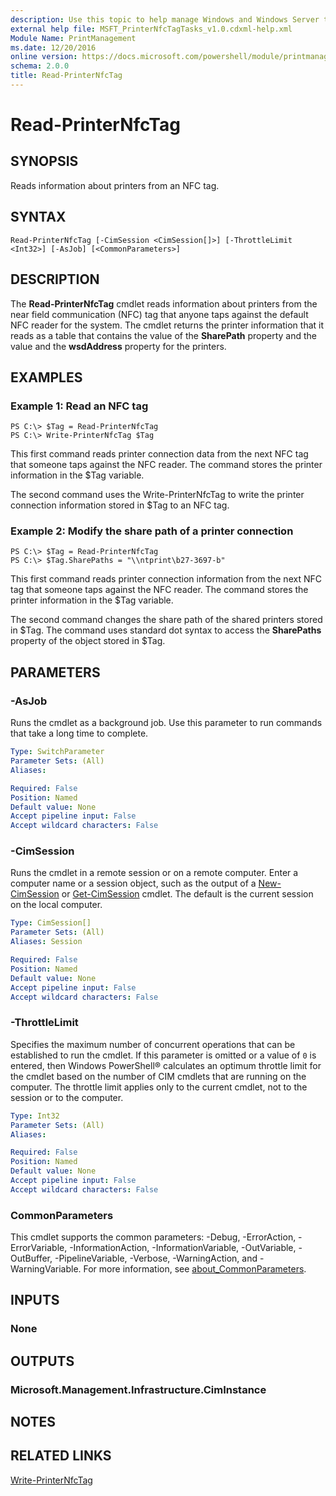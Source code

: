 ```yaml
---
description: Use this topic to help manage Windows and Windows Server technologies with Windows PowerShell.
external help file: MSFT_PrinterNfcTagTasks_v1.0.cdxml-help.xml
Module Name: PrintManagement
ms.date: 12/20/2016
online version: https://docs.microsoft.com/powershell/module/printmanagement/read-printernfctag?view=windowsserver2022-ps&wt.mc_id=ps-gethelp
schema: 2.0.0
title: Read-PrinterNfcTag
---
```


# Read-PrinterNfcTag

## SYNOPSIS
Reads information about printers from an NFC tag.

## SYNTAX

```
Read-PrinterNfcTag [-CimSession <CimSession[]>] [-ThrottleLimit <Int32>] [-AsJob] [<CommonParameters>]
```

## DESCRIPTION
The **Read-PrinterNfcTag** cmdlet reads information about printers from the near field communication (NFC) tag that anyone taps against the default NFC reader for the system.
The cmdlet returns the printer information that it reads as a table that contains the value of the **SharePath** property and the value and the **wsdAddress** property for the printers.

## EXAMPLES

### Example 1: Read an NFC tag
```
PS C:\> $Tag = Read-PrinterNfcTag
PS C:\> Write-PrinterNfcTag $Tag
```

This first command reads printer connection data from the next NFC tag that someone taps against the NFC reader.
The command stores the printer information in the $Tag variable.

The second command uses the Write-PrinterNfcTag to write the printer connection information stored in $Tag to an NFC tag.

### Example 2: Modify the share path of a printer connection
```
PS C:\> $Tag = Read-PrinterNfcTag
PS C:\> $Tag.SharePaths = "\\ntprint\b27-3697-b"
```

This first command reads printer connection information from the next NFC tag that someone taps against the NFC reader.
The command stores the printer information in the $Tag variable.

The second command changes the share path of the shared printers stored in $Tag.
The command uses standard dot syntax to access the **SharePaths** property of the object stored in $Tag.

## PARAMETERS

### -AsJob
Runs the cmdlet as a background job. Use this parameter to run commands that take a long time to complete.

```yaml
Type: SwitchParameter
Parameter Sets: (All)
Aliases: 

Required: False
Position: Named
Default value: None
Accept pipeline input: False
Accept wildcard characters: False
```

### -CimSession
Runs the cmdlet in a remote session or on a remote computer.
Enter a computer name or a session object, such as the output of a [New-CimSession](https://go.microsoft.com/fwlink/p/?LinkId=227967) or [Get-CimSession](https://go.microsoft.com/fwlink/p/?LinkId=227966) cmdlet.
The default is the current session on the local computer.

```yaml
Type: CimSession[]
Parameter Sets: (All)
Aliases: Session

Required: False
Position: Named
Default value: None
Accept pipeline input: False
Accept wildcard characters: False
```

### -ThrottleLimit
Specifies the maximum number of concurrent operations that can be established to run the cmdlet.
If this parameter is omitted or a value of `0` is entered, then Windows PowerShell® calculates an optimum throttle limit for the cmdlet based on the number of CIM cmdlets that are running on the computer.
The throttle limit applies only to the current cmdlet, not to the session or to the computer.

```yaml
Type: Int32
Parameter Sets: (All)
Aliases: 

Required: False
Position: Named
Default value: None
Accept pipeline input: False
Accept wildcard characters: False
```

### CommonParameters
This cmdlet supports the common parameters: -Debug, -ErrorAction, -ErrorVariable, -InformationAction, -InformationVariable, -OutVariable, -OutBuffer, -PipelineVariable, -Verbose, -WarningAction, and -WarningVariable. For more information, see [about_CommonParameters](http://go.microsoft.com/fwlink/?LinkID=113216).

## INPUTS

### None

## OUTPUTS

### Microsoft.Management.Infrastructure.CimInstance

## NOTES

## RELATED LINKS

[Write-PrinterNfcTag](./Write-PrinterNfcTag.md)

